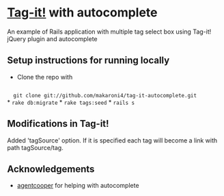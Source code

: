 # [Tag-it!](https://github.com/aehlke/tag-it) with autocomplete

An example of Rails application with multiple tag select box using Tag-it! jQuery plugin and autocomplete

## Setup instructions for running locally

* Clone the repo with
<code>
  git clone git://github.com/makaroni4/tag-it-autocomplete.git
</code>
* <code>rake db:migrate</code>
* <code>rake tags:seed</code>
* <code>rails s</code>

## Modifications in Tag-it!

Added 'tagSource' option. If it is specified each tag will become a link with path tagSource/tag. 

## Acknowledgements

* [agentcooper](https://github.com/agentcooper) for helping with autocomplete
